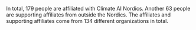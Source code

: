 In total, 179 people are affiliated with Climate AI Nordics. Another 63 people are supporting affiliates from outside the Nordics. The affiliates and supporting affiliates come from 134 different organizations in total.
